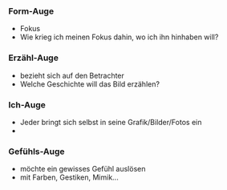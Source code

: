 ### Form-Auge
- Fokus
- Wie krieg ich meinen Fokus dahin, wo ich ihn hinhaben will?
### Erzähl-Auge
- bezieht sich auf den Betrachter
- Welche Geschichte will das Bild erzählen?
### Ich-Auge
- Jeder bringt sich selbst in seine Grafik/Bilder/Fotos ein
- 
### Gefühls-Auge
- möchte ein gewisses Gefühl auslösen
- mit Farben, Gestiken, Mimik... 